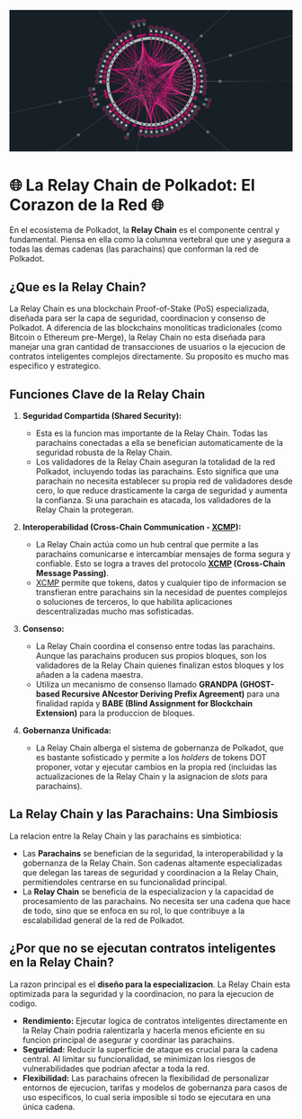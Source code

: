 ![Relay Chain](/img/Polkadot_Relay.png "Relay chain")

# 🌐 La Relay Chain de Polkadot: El Corazon de la Red 🌐

En el ecosistema de Polkadot, la **Relay Chain** es el componente central y fundamental. Piensa en ella como la columna vertebral que une y asegura a todas las demas cadenas (las parachains) que conforman la red de Polkadot.

## ¿Que es la Relay Chain?

La Relay Chain es una blockchain Proof-of-Stake (PoS) especializada, diseñada para ser la capa de seguridad, coordinacion y consenso de Polkadot. A diferencia de las blockchains monoliticas tradicionales (como Bitcoin o Ethereum pre-Merge), la Relay Chain no esta diseñada para manejar una gran cantidad de transacciones de usuarios o la ejecucion de contratos inteligentes complejos directamente. Su proposito es mucho mas especifico y estrategico.

## Funciones Clave de la Relay Chain

1.  **Seguridad Compartida (Shared Security):**
    * Esta es la funcion mas importante de la Relay Chain. Todas las parachains conectadas a ella se benefician automaticamente de la seguridad robusta de la Relay Chain.
    * Los validadores de la Relay Chain aseguran la totalidad de la red Polkadot, incluyendo todas las parachains. Esto significa que una parachain no necesita establecer su propia red de validadores desde cero, lo que reduce drasticamente la carga de seguridad y aumenta la confianza. Si una parachain es atacada, los validadores de la Relay Chain la protegeran.

2.  **Interoperabilidad (Cross-Chain Communication - [XCMP](/recursos/conceptos/XCMP.md)):**
    * La Relay Chain actúa como un hub central que permite a las parachains comunicarse e intercambiar mensajes de forma segura y confiable. Esto se logra a traves del protocolo **[XCMP](/recursos/conceptos/XCMP.md) (Cross-Chain Message Passing)**.
    * [XCMP](/recursos/conceptos/XCMP.md) permite que tokens, datos y cualquier tipo de informacion se transfieran entre parachains sin la necesidad de puentes complejos o soluciones de terceros, lo que habilita aplicaciones descentralizadas mucho mas sofisticadas.

3.  **Consenso:**
    * La Relay Chain coordina el consenso entre todas las parachains. Aunque las parachains producen sus propios bloques, son los validadores de la Relay Chain quienes finalizan estos bloques y los añaden a la cadena maestra.
    * Utiliza un mecanismo de consenso llamado **GRANDPA (GHOST-based Recursive ANcestor Deriving Prefix Agreement)** para una finalidad rapida y **BABE (Blind Assignment for Blockchain Extension)** para la produccion de bloques.

4.  **Gobernanza Unificada:**
    * La Relay Chain alberga el sistema de gobernanza de Polkadot, que es bastante sofisticado y permite a los *holders* de tokens DOT proponer, votar y ejecutar cambios en la propia red (incluidas las actualizaciones de la Relay Chain y la asignacion de *slots* para parachains).

## La Relay Chain y las Parachains: Una Simbiosis

La relacion entre la Relay Chain y las parachains es simbiotica:

* Las **Parachains** se benefician de la seguridad, la interoperabilidad y la gobernanza de la Relay Chain. Son cadenas altamente especializadas que delegan las tareas de seguridad y coordinacion a la Relay Chain, permitiendoles centrarse en su funcionalidad principal.
* La **Relay Chain** se beneficia de la especializacion y la capacidad de procesamiento de las parachains. No necesita ser una cadena que hace de todo, sino que se enfoca en su rol, lo que contribuye a la escalabilidad general de la red de Polkadot.

## ¿Por que no se ejecutan contratos inteligentes en la Relay Chain?

La razon principal es el **diseño para la especializacion**. La Relay Chain esta optimizada para la seguridad y la coordinacion, no para la ejecucion de codigo.

* **Rendimiento:** Ejecutar logica de contratos inteligentes directamente en la Relay Chain podria ralentizarla y hacerla menos eficiente en su funcion principal de asegurar y coordinar las parachains.
* **Seguridad:** Reducir la superficie de ataque es crucial para la cadena central. Al limitar su funcionalidad, se minimizan los riesgos de vulnerabilidades que podrian afectar a toda la red.
* **Flexibilidad:** Las parachains ofrecen la flexibilidad de personalizar entornos de ejecucion, tarifas y modelos de gobernanza para casos de uso especificos, lo cual seria imposible si todo se ejecutara en una única cadena.
